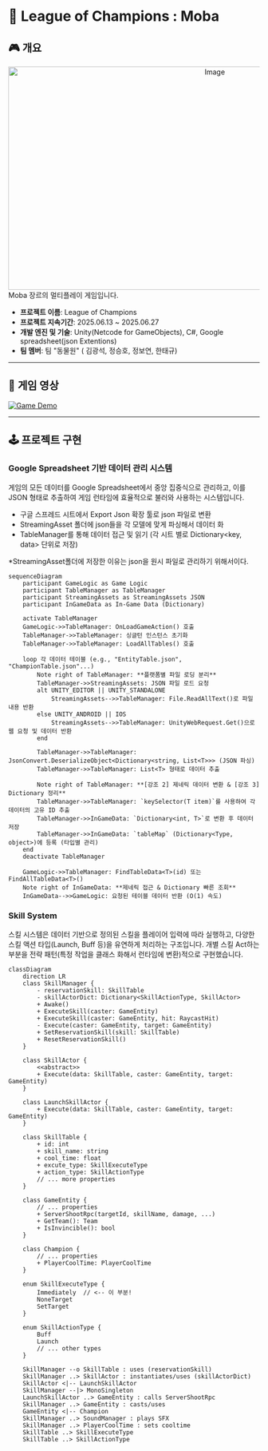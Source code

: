 # 🐾 League of Champions : Moba

## 🎮 개요
<div align="center">
  <img width="812" height="447" alt="Image" src="https://github.com/user-attachments/assets/275ff782-ac89-42c0-aed4-13a2ff05c6fb" />
</div>
Moba 장르의 멀티플레이 게임입니다.

* **프로젝트 이름**: League of Champions 
* **프로젝트 지속기간**: 2025.06.13 ~ 2025.06.27
* **개발 엔진 및 기술**: Unity(Netcode for GameObjects), C#, Google spreadsheet(json Extentions)
* **팀 멤버**: 팀 "동물원" ( 김광석, 정승호, 정보연, 한태규)

---

## 📖 게임 영상
[![Game Demo](https://img.youtube.com/vi/u795ksiAFGA/0.jpg)](https://youtu.be/u795ksiAFGA)

---

## 🕹️ 프로젝트 구현

### Google Spreadsheet 기반 데이터 관리 시스템
게임의 모든 데이터를 Google Spreadsheet에서 중앙 집중식으로 관리하고, 이를 JSON 형태로 추출하여 게임 런타임에 효율적으로 불러와 사용하는 시스템입니다.
- 구글 스프레드 시트에서 Export Json 확장 툴로 json 파일로 변환
- StreamingAsset 폴더에 json들을 각 모델에 맞게 파싱해서 데이터 화
- TableManager를 통해 데이터 접근 및 읽기 (각 시트 별로 Dictionary<key, data> 단위로 저장)

*StreamingAsset폴더에 저장한 이유는 json을 원시 파일로 관리하기 위해서이다.

```mermaid
sequenceDiagram
    participant GameLogic as Game Logic
    participant TableManager as TableManager
    participant StreamingAssets as StreamingAssets JSON
    participant InGameData as In-Game Data (Dictionary)

    activate TableManager
    GameLogic->>TableManager: OnLoadGameAction() 호출
    TableManager->>TableManager: 싱글턴 인스턴스 초기화
    TableManager->>TableManager: LoadAllTables() 호출

    loop 각 데이터 테이블 (e.g., "EntityTable.json", "ChampionTable.json"...)
        Note right of TableManager: **플랫폼별 파일 로딩 분리**
        TableManager->>StreamingAssets: JSON 파일 로드 요청
        alt UNITY_EDITOR || UNITY_STANDALONE
            StreamingAssets-->>TableManager: File.ReadAllText()로 파일 내용 반환
        else UNITY_ANDROID || IOS
            StreamingAssets-->>TableManager: UnityWebRequest.Get()으로 웹 요청 및 데이터 반환
        end

        TableManager->>TableManager: JsonConvert.DeserializeObject<Dictionary<string, List<T>>> (JSON 파싱)
        TableManager->>TableManager: List<T> 형태로 데이터 추출

        Note right of TableManager: **[강조 2] 제네릭 데이터 변환 & [강조 3] Dictionary 정리**
        TableManager->>TableManager: `keySelector(T item)`를 사용하여 각 데이터의 고유 ID 추출
        TableManager->>InGameData: `Dictionary<int, T>`로 변환 후 데이터 저장
        TableManager->>InGameData: `tableMap` (Dictionary<Type, object>)에 등록 (타입별 관리)
    end
    deactivate TableManager

    GameLogic->>TableManager: FindTableData<T>(id) 또는 FindAllTableData<T>()
    Note right of InGameData: **제네릭 접근 & Dictionary 빠른 조회**
    InGameData-->>GameLogic: 요청된 테이블 데이터 반환 (O(1) 속도)
```


### Skill System
스킬 시스템은 데이터 기반으로 정의된 스킬을 플레이어 입력에 따라 실행하고, 다양한 스킬 액션 타입(Launch, Buff 등)을 유연하게 처리하는 구조입니다.
개별 스킬 Act하는 부분을 전략 패턴(특정 작업을 클래스 화해서 런타임에 변환)적으로 구현했습니다.

```mermaid
classDiagram
    direction LR
    class SkillManager {
        - reservationSkill: SkillTable
        - skillActorDict: Dictionary<SkillActionType, SkillActor>
        + Awake()
        + ExecuteSkill(caster: GameEntity)
        + ExecuteSkill(caster: GameEntity, hit: RaycastHit)
        - Execute(caster: GameEntity, target: GameEntity)
        + SetReservationSkill(skill: SkillTable)
        + ResetReservationSkill()
    }

    class SkillActor {
        <<abstract>>
        + Execute(data: SkillTable, caster: GameEntity, target: GameEntity)
    }

    class LaunchSkillActor {
        + Execute(data: SkillTable, caster: GameEntity, target: GameEntity)
    }

    class SkillTable {
        + id: int
        + skill_name: string
        + cool_time: float
        + excute_type: SkillExecuteType
        + action_type: SkillActionType
        // ... more properties
    }

    class GameEntity {
        // ... properties
        + ServerShootRpc(targetId, skillName, damage, ...)
        + GetTeam(): Team
        + IsInvincible(): bool
    }

    class Champion {
        // ... properties
        + PlayerCoolTime: PlayerCoolTime
    }

    enum SkillExecuteType {
        Immediately  // <-- 이 부분!
        NoneTarget
        SetTarget
    }

    enum SkillActionType {
        Buff
        Launch
        // ... other types
    }

    SkillManager --o SkillTable : uses (reservationSkill)
    SkillManager ..> SkillActor : instantiates/uses (skillActorDict)
    SkillActor <|-- LaunchSkillActor
    SkillManager --|> MonoSingleton
    LaunchSkillActor ..> GameEntity : calls ServerShootRpc
    SkillManager ..> GameEntity : casts/uses
    GameEntity <|-- Champion
    SkillManager ..> SoundManager : plays SFX
    SkillManager ..> PlayerCoolTime : sets cooltime
    SkillTable ..> SkillExecuteType
    SkillTable ..> SkillActionType
```



